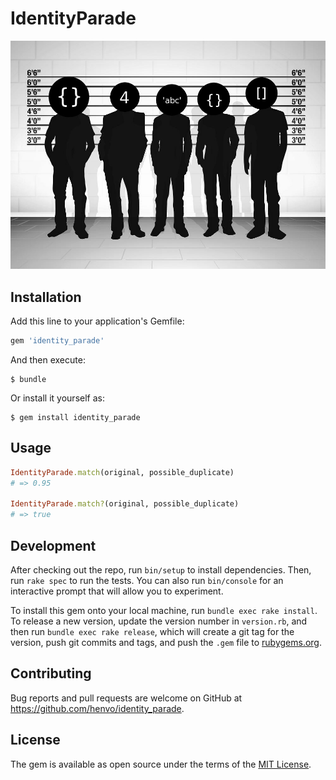 # IdentityParade

![IdentityParade](doc/assets/project.jpg)

## Installation

Add this line to your application's Gemfile:

```ruby
gem 'identity_parade'
```

And then execute:

    $ bundle

Or install it yourself as:

    $ gem install identity_parade

## Usage

``` ruby
IdentityParade.match(original, possible_duplicate)
# => 0.95

IdentityParade.match?(original, possible_duplicate)
# => true
```


## Development

After checking out the repo, run `bin/setup` to install dependencies. Then, run `rake spec` to run the tests. You can also run `bin/console` for an interactive prompt that will allow you to experiment.

To install this gem onto your local machine, run `bundle exec rake install`. To release a new version, update the version number in `version.rb`, and then run `bundle exec rake release`, which will create a git tag for the version, push git commits and tags, and push the `.gem` file to [rubygems.org](https://rubygems.org).

## Contributing

Bug reports and pull requests are welcome on GitHub at https://github.com/henvo/identity_parade.

## License

The gem is available as open source under the terms of the [MIT License](https://opensource.org/licenses/MIT).
